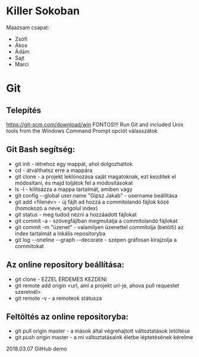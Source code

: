 ﻿# Killer Sokoban
Maazsam csapat:
* Zsófi
* Ákos
* Ádám
* Sajt
* Marci

# Git
## Telepítés
https://git-scm.com/download/win
FONTOS!!! 
Run Git and included Unix tools from the Windows Command Prompt opciót válasszátok

## Git Bash segítség:
* git init <directory> - létrehoz egy mappát, ahol dolgozhattok
* cd <directory> - átválthatsz erre a mappára
* git clone <url> - a projekt leklónozása saját magatoknak, ezt kezditek el módosítani, és majd toljátok fel a módosításokat
* ls -l - kilitsázza a mappa tartalmát, amiben vagy
* git config --global user.name "Gipsz Jakab" - username beállítása
* git add <filenév> - új fájlt ad hozzá a commitolandó fájlok közé (homokozó a neve, angolul index)
* git status - meg tudod nézni a hozzáadott fájlokat
* git commit -a - szövegfájlban megmutatja a commitolandó fájlokat
* git commit -m "üzenet" - valamilyen üzenettel commitolja (betölti) az index tartalmát a lokális repositoryba
* git log --oneline --graph --decorate - szépen gráfosan kirajzolja a commitokat

## Az online repository beállítása:
* git clone <url> - EZZEL ÉRDEMES KEZDENI
* git remote add origin <url, ami a projekt url-je, ahova pull requestet szeretnél> 
* git remote -v - a remoteok státusza

## Feltöltés az online repositoryba:
* git pull origin master - a mások által végrehajtott változtatások letöltése
* git push origin master - a mi változtatásaink életbe léptetésének kérelme

2018.03.07 GitHub demo
